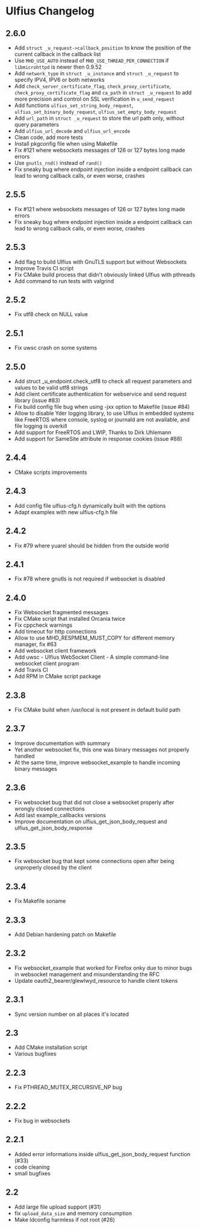 # Ulfius Changelog

## 2.6.0

- Add `struct _u_request->callback_position` to know the position of the current callback in the callback list
- Use `MHD_USE_AUTO` instead of `MHD_USE_THREAD_PER_CONNECTION` if `libmicrohttpd` is newer then 0.9.52
- Add `network_type` in `struct _u_instance` and `struct _u_request` to specify IPV4, IPV6 or both networks
- Add `check_server_certificate_flag`, `check_proxy_certificate`, `check_proxy_certificate_flag` and `ca_path` in `struct _u_request` to add more precision and control on SSL verification in `u_send_request`
- Add functions `ulfius_set_string_body_request`, `ulfius_set_binary_body_request`, `ulfius_set_empty_body_request`
- Add `url_path` in `struct _u_request` to store the url path only, without query parameters
- Add `ulfius_url_decode` and `ulfius_url_encode`
- Clean code, add more tests
- Install pkgconfig file when using Makefile
- Fix #121 where websockets messages of 126 or 127 bytes long made errors
- Use `gnutls_rnd()` instead of `rand()`
- Fix sneaky bug where endpoint injection inside a endpoint callback can lead to wrong callback calls, or even worse, crashes

## 2.5.5

- Fix #121 where websockets messages of 126 or 127 bytes long made errors
- Fix sneaky bug where endpoint injection inside a endpoint callback can lead to wrong callback calls, or even worse, crashes

## 2.5.3

- Add flag to build Ulfius with GnuTLS support but without Websockets
- Improve Travis CI script
- Fix CMake build process that didn't obviously linked Ulfius with pthreads
- Add command to run tests with valgrind

## 2.5.2

- Fix utf8 check on NULL value

## 2.5.1

- Fix uwsc crash on some systems

## 2.5.0

- Add struct _u_endpoint.check_utf8 to check all request parameters and values to be valid utf8 strings
- Add client certificate authentication for webservice and send request library (issue #83)
- Fix build config file bug when using -jxx option to Makefile (issue #84)
- Allow to disable Yder logging library, to use Ulfius in embedded systems like FreeRTOS
  where console, syslog or journald are not available, and file logging is overkill
- Add support for FreeRTOS and LWIP, Thanks to Dirk Uhlemann
- Add support for SameSite attribute in response cookies (issue #88)

## 2.4.4

- CMake scripts improvements

## 2.4.3

- Add config file ulfius-cfg.h dynamically built with the options
- Adapt examples with new ulfius-cfg.h file

## 2.4.2

- Fix #79 where yuarel should be hidden from the outside world

## 2.4.1

- Fix #78 where gnutls is not required if websocket is disabled

## 2.4.0

- Fix Websocket fragmented messages
- Fix CMake script that installed Orcania twice
- Fix cppcheck warnings
- Add timeout for http connections
- Allow to use MHD_RESPMEM_MUST_COPY for different memory manager, fix #63
- Add websocket client framework
- Add uwsc - Ulfius WebSocket Client - A simple command-line websocket client program
- Add Travis CI
- Add RPM in CMake script package

## 2.3.8

- Fix CMake build when /usr/local is not present in default build path

## 2.3.7

- Improve documentation with summary
- Yet another websocket fix, this one was binary messages not properly handled
- At the same time, improve websocket_example to handle incoming binary messages

## 2.3.6

- Fix websocket bug that did not close a websocket properly after wrongly closed connections
- Add last example_callbacks versions
- Improve documentation on ulfius_get_json_body_request and ulfius_get_json_body_response

## 2.3.5

- Fix websocket bug that kept some connections open after being unproperly closed by the client

## 2.3.4

- Fix Makefile soname

## 2.3.3

- Add Debian hardening patch on Makefile

## 2.3.2

- Fix websocket_example that worked for Firefox onky due to minor bugs in websocket management and misunderstanding the RFC
- Update oauth2_bearer/glewlwyd_resource to handle client tokens

## 2.3.1

- Sync version number on all places it's located

## 2.3

- Add CMake installation script
- Various bugfixes

## 2.2.3

- Fix PTHREAD_MUTEX_RECURSIVE_NP bug

## 2.2.2

- Fix bug in websockets

## 2.2.1

- Added error informations inside ulfius_get_json_body_request function (#33)
- code cleaning
- small bugfixes

## 2.2

- Add large file upload support (#31)
- fix `upload_data_size` and memory consumption
- Make ldconfig harmless if not root (#26)
